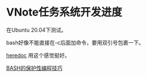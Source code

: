 # VNote任务系统开发进度
在Ubuntu 20.04下测试。

bash好像不能直接在-c后面加命令，要用双引号包裹一下。

[heredoc](https://tldp.org/LDP/abs/html/here-docs.html)
用这个感觉挺好。

[BASH的保护性编程技巧](https://www.cnblogs.com/lsgxeva/p/10797062.html)

